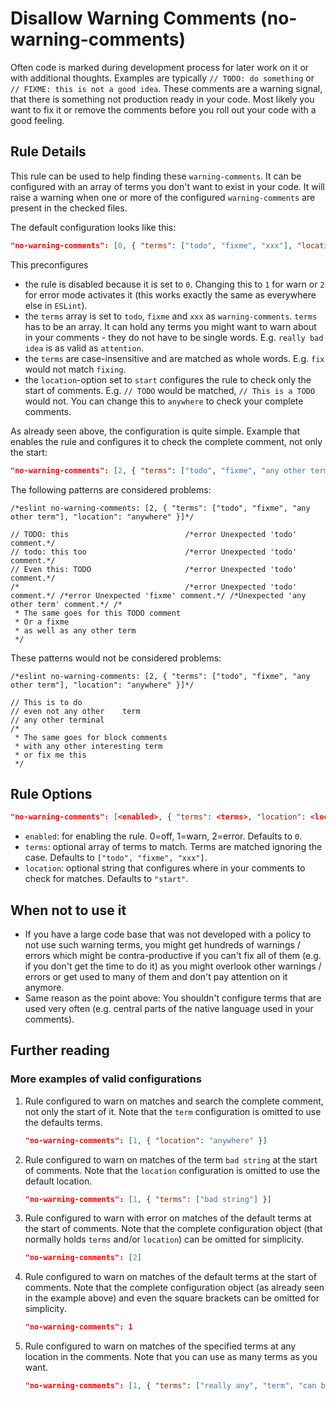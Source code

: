 # Disallow Warning Comments (no-warning-comments)

Often code is marked during development process for later work on it or with additional thoughts. Examples are typically `// TODO: do something` or `// FIXME: this is not a good idea`. These comments are a warning signal, that there is something not production ready in your code. Most likely you want to fix it or remove the comments before you roll out your code with a good feeling.

## Rule Details

This rule can be used to help finding these `warning-comments`. It can be configured with an array of terms you don't want to exist in your code. It will raise a warning when one or more of the configured `warning-comments` are present in the checked files.

The default configuration looks like this:

```json
"no-warning-comments": [0, { "terms": ["todo", "fixme", "xxx"], "location": "start" }]
```

This preconfigures

* the rule is disabled because it is set to `0`. Changing this to `1` for warn or `2` for error mode activates it (this works exactly the same as everywhere else in `ESLint`).
* the `terms` array is set to `todo`, `fixme` and `xxx` as `warning-comments`. `terms` has to be an array. It can hold any terms you might want to warn about in your comments - they do not have to be single words. E.g. `really bad idea` is as valid as `attention`.
* the `terms` are case-insensitive and are matched as whole words. E.g. `fix` would not match `fixing`.
* the `location`-option set to `start` configures the rule to check only the start of comments. E.g. `// TODO` would be matched, `// This is a TODO` would not. You can change this to `anywhere` to check your complete comments.

As already seen above, the configuration is quite simple. Example that enables the rule and configures it to check the complete comment, not only the start:

```json
"no-warning-comments": [2, { "terms": ["todo", "fixme", "any other term"], "location": "anywhere" }]
```

The following patterns are considered problems:

```
/*eslint no-warning-comments: [2, { "terms": ["todo", "fixme", "any other term"], "location": "anywhere" }]*/

// TODO: this                          /*error Unexpected 'todo' comment.*/
// todo: this too                      /*error Unexpected 'todo' comment.*/
// Even this: TODO                     /*error Unexpected 'todo' comment.*/
/*                                     /*error Unexpected 'todo' comment.*/ /*error Unexpected 'fixme' comment.*/ /*Unexpected 'any other term' comment.*/ /*
 * The same goes for this TODO comment
 * Or a fixme
 * as well as any other term
 */
```

These patterns would not be considered problems:

```
/*eslint no-warning-comments: [2, { "terms": ["todo", "fixme", "any other term"], "location": "anywhere" }]*/

// This is to do
// even not any other    term
// any other terminal
/*
 * The same goes for block comments
 * with any other interesting term
 * or fix me this
 */

```

## Rule Options

```json
"no-warning-comments": [<enabled>, { "terms": <terms>, "location": <location> }]
```

* `enabled`: for enabling the rule. 0=off, 1=warn, 2=error. Defaults to `0`.
* `terms`: optional array of terms to match. Terms are matched ignoring the case. Defaults to `["todo", "fixme", "xxx"]`.
* `location`: optional string that configures where in your comments to check for matches. Defaults to `"start"`.

## When not to use it

* If you have a large code base that was not developed with a policy to not use such warning terms, you might get hundreds of warnings / errors which might be contra-productive if you can't fix all of them (e.g. if you don't get the time to do it) as you might overlook other warnings / errors or get used to many of them and don't pay attention on it anymore.
* Same reason as the point above: You shouldn't configure terms that are used very often (e.g. central parts of the native language used in your comments).

## Further reading

### More examples of valid configurations

1. Rule configured to warn on matches and search the complete comment, not only the start of it. Note that the `term` configuration is omitted to use the defaults terms.

   ```json
   "no-warning-comments": [1, { "location": "anywhere" }]
   ```

2. Rule configured to warn on matches of the term `bad string` at the start of comments. Note that the `location` configuration is omitted to use the default location.

   ```json
   "no-warning-comments": [1, { "terms": ["bad string"] }]
   ```

3. Rule configured to warn with error on matches of the default terms at the start of comments. Note that the complete configuration object (that normally holds `terms` and/or `location`) can be omitted for simplicity.

   ```json
   "no-warning-comments": [2]
   ```

4. Rule configured to warn on matches of the default terms at the start of comments. Note that the complete configuration object (as already seen in the example above) and even the square brackets can be omitted for simplicity.

   ```json
   "no-warning-comments": 1
   ```

5. Rule configured to warn on matches of the specified terms at any location in the comments. Note that you can use as many terms as you want.

   ```json
   "no-warning-comments": [1, { "terms": ["really any", "term", "can be matched"], "location": "anywhere" }]
   ```
